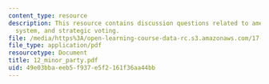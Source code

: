 ```yaml
---
content_type: resource
description: This resource contains discussion questions related to american political
  system, and strategic voting.
file: /media/https%3A/open-learning-course-data-rc.s3.amazonaws.com/17-951-special-graduate-topic-in-political-science-political-behavior-fall-2005/49e03bbaeeb5f937e5f2161f36aa44bb_12_minor_party.pdf
file_type: application/pdf
resourcetype: Document
title: 12_minor_party.pdf
uid: 49e03bba-eeb5-f937-e5f2-161f36aa44bb
---
```

